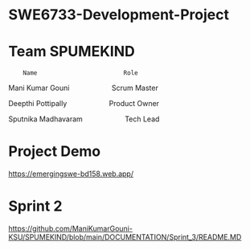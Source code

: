 # SWE6733-Development-Project

# Team SPUMEKIND
        Name                        Role
        
  Mani Kumar Gouni &emsp; &emsp; &emsp;Scrum Master
  
  Deepthi Pottipally &emsp; &emsp; &emsp;Product Owner
  
  Sputnika Madhavaram &emsp; &emsp; &emsp;Tech Lead

# Project Demo
https://emergingswe-bd158.web.app/

# Sprint 2
https://github.com/ManiKumarGouni-KSU/SPUMEKIND/blob/main/DOCUMENTATION/Sprint_3/README.MD

